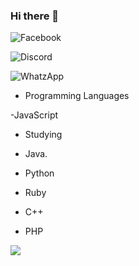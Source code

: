 ### Hi there 👋

<!--
**Moderno858/Moderno858** is a ✨ _special_ ✨ repository because its `README.md` (this file) appears on your GitHub profile.

Here are some ideas to get you started:

- 🔭 I’m currently working on ...
- 🌱 I’m currently learning ...
- 👯 I’m looking to collaborate on ...
- 🤔 I’m looking for help with ...
- 💬 Ask me about ...
- 📫 How to reach me: ...
- 😄 Pronouns: ...
- ⚡ Fun fact: ...
-->

![Facebook](https://img.shields.io/badge/Feceboook-Wilker%20Junio-blue)

![Discord](https://img.shields.io/badge/Discord-Wilker%230292-black)

![WhatzApp](https://img.shields.io/badge/WhatsApp-%2B55%2061%20995809899-green)


- Programming Languages

-JavaScript

- Studying

- Java.
- Python
- Ruby 
- C++
- PHP
<img  src="https://github-readme-stats.vercel.app/api?username=Moderno858&show_icons=true" />
